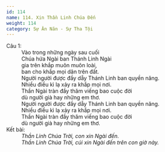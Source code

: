 ```yaml
---
id: 114
name: 114. Xin Thần Linh Chúa Đến
weight: 114
category: Sự Ăn Năn - Sự Tha Tội
---
```

<dl><dt>Câu 1:</dt><dd data-verse="1">Vào trong những ngày sau cuối <br/>Chúa hứa Ngài ban Thánh Linh Ngài <br/>gia trên khắp muôn muôn loài, <br/>ban cho khắp mọi dân trên đất. <br/>Người người được đầy dẫy Thánh Linh ban quyền năng. <br/>Nhiều điều kì lạ xảy ra khắp mọi nơi. <br/>Thần Ngài tràn đầy thăm viếng bao cuộc đời <br/>dù người già hay những em thơ. <br/>Người người được đầy dẫy Thánh Linh ban quyền năng. <br/>Nhiều điều kì lạ xảy ra khắp mọi nơi. <br/>Thần Ngài tràn đầy thăm viếng bao cuộc đời <br/>dù người già hay những em thơ. </dd><dt>Kết bài:</dt><dd data-end="1"><em>Thần Linh Chúa Trời, con xin Ngài đến. <br/>Thần Linh Chúa Trời, cúi xin Ngài đến trên con giờ này. </em></dd></dl>
